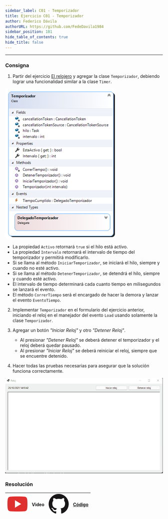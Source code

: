 ```yaml
---
sidebar_label: C01 - Temporizador
title: Ejercicio C01 - Temporizador
author: Federico Dávila
authorURL: https://github.com/FedeDavila1984
sidebar_position: 101
hide_table_of_contents: true
hide_title: false
---
```

---
### Consigna
1. Partir del ejercicio [El relojero](../../19-concurrencia/Ejercicios/I01-el-relojero.md) y agregar la clase `Temporizador`, debiendo lograr una funcionalidad similar a la clase `Timer`. 

![Diagrama de clases](/clases/20-Eventos/ejercicios/Temporizador_Diagram.png)

* La propiedad `Activo` retornará `true` si el hilo está activo. 
* La propiedad `Intervalo` retornará el intervalo de tiempo del temporizador y permitirá modificarlo. 
* Si se llama al método `IniciarTemporizador`, se iniciará el hilo, siempre y cuando no esté activo. 
* Si se llama al método `DetenerTemporizador`, se detendrá el hilo, siempre y cuando esté activo.
* El intervalo de tiempo determinará cada cuanto tiempo en milisegundos se lanzará el evento.
* El método `CorrerTiempo` será el encargado de hacer la demora y lanzar el evento `EventoTiempo`.

2. Implementar `Temporizador` en el formulario del ejercicio anterior, iniciando el reloj en el manejador del evento `Load` usando solamente la clase `Temporizador`. 

3. Agregar un botón *"Iniciar Reloj"* y otro *"Detener Reloj"*. 
   * Al presionar *"Detener Reloj"* se deberá detener el temporizador y el reloj deberá quedar pausado. 
   * Al presionar *"Iniciar Reloj"* se deberá reiniciar el reloj, siempre que se encuentre detenido. 

4. Hacer todas las pruebas necesarias para asegurar que la solución funciona correctamente.

![frmReloj](/clases/20-Eventos/ejercicios/frmReloj.gif)

### Resolución
| ![img](/base/youtube.svg) | Video | ![img](/base/github.svg) | [Código](https://github.com/codeutnfra/programacion_2_laboratorio_2/tree/master/Ejercicios_Resueltos/Clase_20/C01_Temporizador) |
| :-----------------------: | :---: | :----------------------: | :----: |
